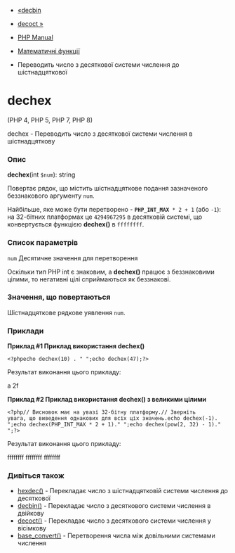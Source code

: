 - [«decbin](function.decbin.md)
- [decoct »](function.decoct.md)

- [PHP Manual](index.md)
- [Математичні функції](ref.math.md)
- Переводить число з десяткової системи числення до шістнадцяткової

# dechex

(PHP 4, PHP 5, PHP 7, PHP 8)

dechex - Переводить число з десяткової системи числення в
шістнадцяткову

### Опис

**dechex**(int `$num`): string

Повертає рядок, що містить шістнадцяткове подання зазначеного
беззнакового аргументу `num`.

Найбільше, яке може бути перетворено -
**`PHP_INT_MAX`**` * 2 + 1` (або `-1`): на 32-бітних платформах це
`4294967295` в десятковій системі, що конвертується функцією
**dechex()** в `ffffffff`.

### Список параметрів

`num`
Десятичне значення для перетворення

Оскільки тип PHP int є знаковим, а **dechex()** працює з
беззнаковими цілими, то негативні цілі сприймаються як
беззнакові.

### Значення, що повертаються

Шістнадцяткове рядкове уявлення `num`.

### Приклади

**Приклад #1 Приклад використання **dechex()****

`<?phpecho dechex(10) . "
";echo dechex(47);?> `

Результат виконання цього прикладу:

a
2f

**Приклад #2 Приклад використання **dechex()** з великими цілими**

`<?php// Висновок має на увазі 32-бітну платформу.// Зверніть увага, що виведення однакових для всіх ціх значень.echo dechex(-1).
";echo dechex(PHP_INT_MAX * 2 + 1)."
";echo dechex(pow(2, 32) - 1)."
";?> `

Результат виконання цього прикладу:

ffffffff
ffffffff
ffffffff

### Дивіться також

- [hexdec()](function.hexdec.md) - Перекладає число з
шістнадцятковій системи числення до десяткової
- [decbin()](function.decbin.md) - Перекладає число з десяткового
системи числення в двійкову
- [decoct()](function.decoct.md) - Перекладає число з десяткового
системи числення у вісімкову
- [base_convert()](function.base-convert.md) - Перетворення числа
між довільними системами числення
